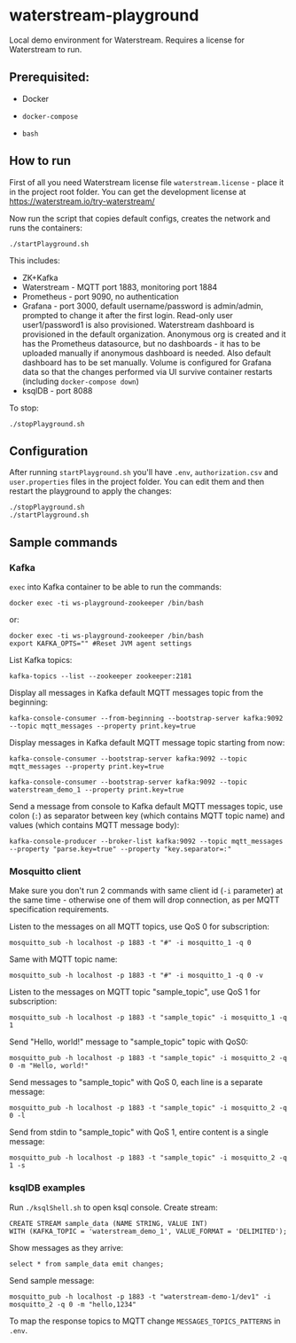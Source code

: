 # waterstream-playground

Local demo environment for Waterstream. Requires a license for Waterstream to run.

## Prerequisited:

- Docker

- `docker-compose`

- `bash`

## How to run 

First of all you need Waterstream license file `waterstream.license` - place it in the project root folder. 
You can get the development license at https://waterstream.io/try-waterstream/

Now run the script that copies default configs, creates the network and runs the containers:

    ./startPlayground.sh
     
This includes:

- ZK+Kafka
- Waterstream - MQTT port 1883, monitoring port 1884
- Prometheus - port 9090, no authentication
- Grafana - port 3000, default username/password is admin/admin, prompted to change it after the first login.
Read-only user user1/password1 is also provisioned.
Waterstream dashboard is provisioned in the default organization. Anonymous org is created and it has 
the Prometheus datasource, but no dashboards - it has to be uploaded manually if anonymous dashboard is needed.
Also default dashboard has to be set manually.
Volume is configured for Grafana data so that the changes performed via UI survive container restarts 
(including `docker-compose down`)
- ksqlDB - port 8088

To stop:

    ./stopPlayground.sh

## Configuration

After running `startPlayground.sh` you'll have `.env`, `authorization.csv` and `user.properties` files 
in the project folder. You can edit them and then restart the playground to apply the changes: 

    ./stopPlayground.sh
    ./startPlayground.sh
 
## Sample commands

### Kafka

`exec` into Kafka container to be able to run the commands:

    docker exec -ti ws-playground-zookeeper /bin/bash

or: 
    
    docker exec -ti ws-playground-zookeeper /bin/bash
    export KAFKA_OPTS="" #Reset JVM agent settings

List Kafka topics:

    kafka-topics --list --zookeeper zookeeper:2181
    
Display all messages in Kafka default MQTT messages topic from the beginning:
    
    kafka-console-consumer --from-beginning --bootstrap-server kafka:9092 --topic mqtt_messages --property print.key=true

Display messages in Kafka default MQTT message topic starting from now:    

    kafka-console-consumer --bootstrap-server kafka:9092 --topic mqtt_messages --property print.key=true
    
    kafka-console-consumer --bootstrap-server kafka:9092 --topic waterstream_demo_1 --property print.key=true
    
Send a message from console to Kafka default MQTT messages topic, use colon (`:`)  as separator between key 
(which contains MQTT topic name) and values (which contains MQTT message body):
    
    kafka-console-producer --broker-list kafka:9092 --topic mqtt_messages --property "parse.key=true" --property "key.separator=:"

### Mosquitto client 

Make sure you don't run 2 commands with same client id (`-i` parameter) at the same time - otherwise
one of them will drop connection, as per MQTT specification requirements.

Listen to the messages on all MQTT topics, use QoS 0 for subscription:

    mosquitto_sub -h localhost -p 1883 -t "#" -i mosquitto_1 -q 0
    
Same with MQTT topic name: 

    mosquitto_sub -h localhost -p 1883 -t "#" -i mosquitto_1 -q 0 -v
    
Listen to the messages on MQTT topic "sample_topic", use QoS 1 for subscription: 

    mosquitto_sub -h localhost -p 1883 -t "sample_topic" -i mosquitto_1 -q 1 
   
Send "Hello, world!" message to "sample_topic" topic with QoS0:

    mosquitto_pub -h localhost -p 1883 -t "sample_topic" -i mosquitto_2 -q 0 -m "Hello, world!" 
    
Send messages to "sample_topic" with QoS 0, each line is a separate message:

    mosquitto_pub -h localhost -p 1883 -t "sample_topic" -i mosquitto_2 -q 0 -l 
    
Send from stdin to "sample_topic" with QoS 1, entire content is a single message: 

    mosquitto_pub -h localhost -p 1883 -t "sample_topic" -i mosquitto_2 -q 1 -s 


### ksqlDB examples

Run `./ksqlShell.sh` to open ksql console. Create stream:

    CREATE STREAM sample_data (NAME STRING, VALUE INT) 
    WITH (KAFKA_TOPIC = 'waterstream_demo_1', VALUE_FORMAT = 'DELIMITED');

Show messages as they arrive:

    select * from sample_data emit changes;

Send sample message:

    mosquitto_pub -h localhost -p 1883 -t "waterstream-demo-1/dev1" -i mosquitto_2 -q 0 -m "hello,1234"
    
To map the response topics to MQTT change `MESSAGES_TOPICS_PATTERNS` in `.env`.

